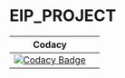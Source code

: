 # EIP_PROJECT

| Codacy |  |
|:--------:|:------:|
| [![Codacy Badge](https://api.codacy.com/project/badge/Grade/ad4df365f6d840b2965079e4e25d062d)](https://www.codacy.com/app/FlorianeProg/EIP_PROJECT?utm_source=github.com&amp;utm_medium=referral&amp;utm_content=Zerekiel/EIP_PROJECT&amp;utm_campaign=Badge_Grade) | |
